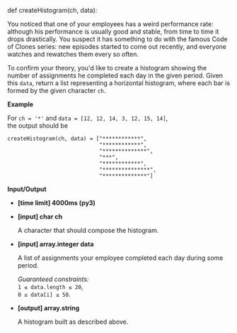 def createHistogram(ch, data):
<div class="markdown"><p>You noticed that one of your employees has a weird performance rate: although his performance is usually good and stable, from time to time it drops drastically. You suspect it has something to do with the famous Code of Clones series: new episodes started to come out recently, and everyone watches and rewatches them every so often.</p>
<p>To confirm your theory, you'd like to create a histogram showing the number of assignments he completed each day in the given period. Given this <code>data</code>, return a list representing a horizontal histogram, where each bar is formed by the given character <code>ch</code>.</p>
<p><strong>Example</strong></p>
<p>For <code>ch = '*'</code> and <code>data = [12, 12, 14, 3, 12, 15, 14]</code>,<br>
the output should be</p>
<pre><code>createHistogram(ch, data) = ["************",
                             "************",
                             "**************",
                             "***",
                             "************",
                             "***************",
                             "**************"]
</code></pre>
<p><strong>Input/Output</strong></p>
<ul>
<li><strong>[time limit] 4000ms (py3)</strong></li>
</ul>
<ul>
<li>
<p><strong>[input] char ch</strong></p>
<p>A character that should compose the histogram.</p>
</li>
<li>
<p><strong>[input] array.integer data</strong></p>
<p>A list of assignments your employee completed each day during some period.</p>
<p><em>Guaranteed constraints:</em><br>
<code>1 ≤ data.length ≤ 20</code>,<br>
<code>0 ≤ data[i] ≤ 50</code>.</p>
</li>
<li>
<p><strong>[output] array.string</strong></p>
<p>A histogram built as described above.</p>
</li>
</ul>
</div>